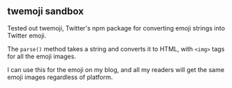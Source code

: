twemoji sandbox
---

Tested out twemoji, Twitter's npm package for converting emoji strings into Twitter emoji.

The `parse()` method takes a string and converts it to HTML, with `<img>` tags for all the emoji images.

I can use this for the emoji on my blog, and all my readers will get the same emoji images regardless of platform.
